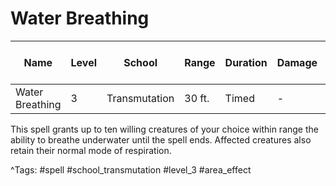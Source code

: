 # Water Breathing

| Name | Level | School | Range | Duration | Damage | Save DC & Type |
|------|-------|--------|-------|----------|--------|----------------|
| Water Breathing | 3 | Transmutation | 30 ft. | Timed | - | - |

This spell grants up to ten willing creatures of your choice within range the ability to breathe underwater until the spell ends. Affected creatures also retain their normal mode of respiration.

^Tags: #spell #school_transmutation #level_3 #area_effect